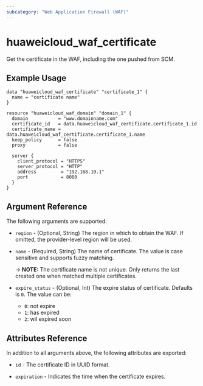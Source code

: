 ```yaml
---
subcategory: "Web Application Firewall (WAF)"
---
```


# huaweicloud_waf_certificate

Get the certificate in the WAF, including the one pushed from SCM.


## Example Usage

```hcl
data "huaweicloud_waf_certificate" "certificate_1" {
  name = "certificate name"
}

resource "huaweicloud_waf_domain" "domain_1" {
  domain           = "www.domainname.com"
  certificate_id   = data.huaweicloud_waf_certificate.certificate_1.id
  certificate_name = data.huaweicloud_waf_certificate.certificate_1.name
  keep_policy      = false
  proxy            = false

  server {
    client_protocol = "HTTPS"
    server_protocol = "HTTP"
    address         = "192.168.10.1"
    port            = 8080
  }
}
```
## Argument Reference

The following arguments are supported:

* `region` - (Optional, String) The region in which to obtain the WAF. If omitted, the provider-level region will be used.

* `name` - (Required, String) The name of certificate. The value is case sensitive and supports fuzzy matching.
  
  -> **NOTE:** The certificate name is not unique. Only returns the last created one when matched multiple certificates.

* `expire_status` - (Optional, Int) The expire status of certificate. Defaults is `0`.
  The value can be:
  + `0`: not expire
  + `1`: has expired
  + `2`: wil expired soon
  

## Attributes Reference

In addition to all arguments above, the following attributes are exported:

* `id` - The certificate ID in UUID format.

* `expiration` - Indicates the time when the certificate expires.
